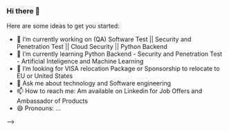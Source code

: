 ### Hi there 👋


Here are some ideas to get you started:

- 🔭 I’m currently working on (QA) Software Test || Security and Penetration Test || Cloud Security || Python Backend
- 🌱 I’m currently learning Python Backend - Security and Penetration Test - Artificial Inteligence and Machine Learning
- 🤔 I’m looking for VISA relocation Package or Sponsorship to relocate to EU or United States
- 💬 Ask me about technology and Software engineering
- 📫 How to reach me: Am available on Linkedin for Job Offers and Ambassador of Products
- 😄 Pronouns: ...

-->
